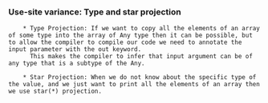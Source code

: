  ### Use-site variance: Type and star projection

        * Type Projection: If we want to copy all the elements of an array of some type into the array of Any type then it can be possible, but to allow the compiler to compile our code we need to annotate the input parameter with the out keyword.
          This makes the compiler to infer that input argument can be of any type that is a subtype of the Any.

        * Star Projection: When we do not know about the specific type of the value, and we just want to print all the elements of an array then we use star(*) projection.
